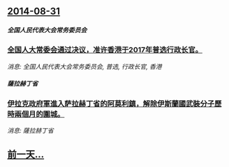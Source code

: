 ## [2014-08-31](/news/2014/08/31/index.md)

##### 全国人民代表大会常务委员会
### [全国人大常委会通过决议，准许香港于2017年普选行政长官。](/news/2014/08/31/全国人大常委会通过决议-准许香港于2017年普选行政长官.md)
_消息: 全国人民代表大会常务委员会, 普选, 行政长官, 香港_

##### 薩拉赫丁省
### [伊拉克政府軍進入萨拉赫丁省的阿莫利鎮，解除伊斯蘭國武裝分子歷時兩個月的圍城。 ](/news/2014/08/31/伊拉克政府軍進入萨拉赫丁省的阿莫利鎮-解除伊斯蘭國武裝分子歷時兩個月的圍城.md)
_消息: 薩拉赫丁省_

## [前一天...](/news/2014/08/30/index.md)

